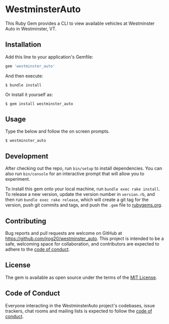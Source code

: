 # WestminsterAuto

This Ruby Gem provides a CLI to view available vehicles at Westminster Auto in Westminster, VT.

## Installation

Add this line to your application's Gemfile:

```ruby
gem 'westminster_auto'
```

And then execute:

    $ bundle install

Or install it yourself as:

    $ gem install westminster_auto

## Usage

Type the below and follow the on screen prompts.

    $ westminster_auto

## Development

After checking out the repo, run `bin/setup` to install dependencies. You can also run `bin/console` for an interactive prompt that will allow you to experiment.

To install this gem onto your local machine, run `bundle exec rake install`. To release a new version, update the version number in `version.rb`, and then run `bundle exec rake release`, which will create a git tag for the version, push git commits and tags, and push the `.gem` file to [rubygems.org](https://rubygems.org).

## Contributing

Bug reports and pull requests are welcome on GitHub at https://github.com/jrog20/westminster_auto. This project is intended to be a safe, welcoming space for collaboration, and contributors are expected to adhere to the [code of conduct](https://github.com/jrog20/westminster_auto/blob/master/CODE_OF_CONDUCT.md).


## License

The gem is available as open source under the terms of the [MIT License](https://opensource.org/licenses/MIT).

## Code of Conduct

Everyone interacting in the WestminsterAuto project's codebases, issue trackers, chat rooms and mailing lists is expected to follow the [code of conduct](https://github.com/jrog20/westminster_auto/blob/master/CODE_OF_CONDUCT.md).
